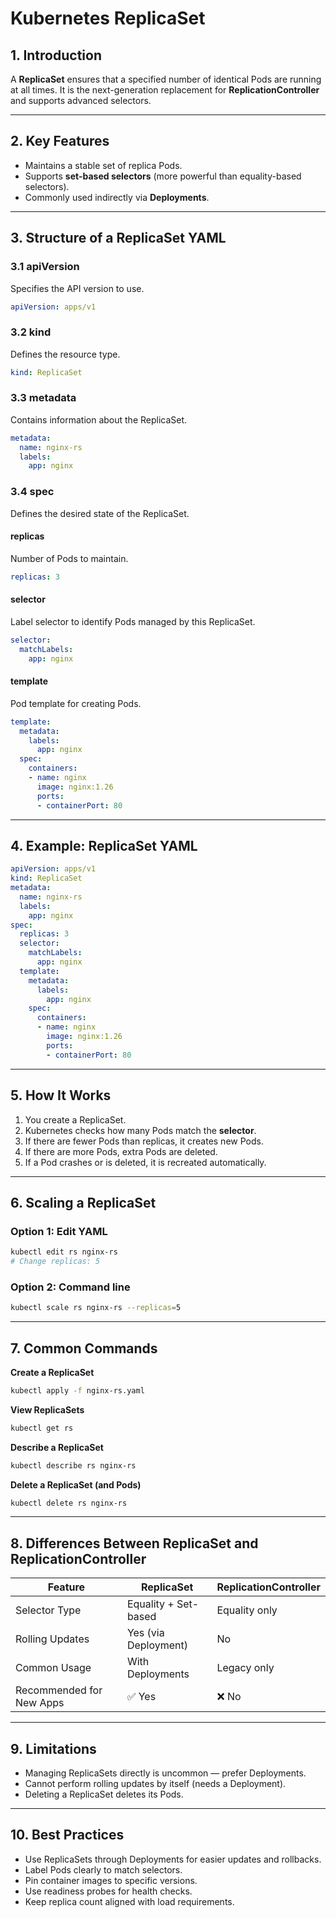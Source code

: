 
# Kubernetes ReplicaSet

## 1. Introduction
A **ReplicaSet** ensures that a specified number of identical Pods are running at all times. It is the next-generation replacement for **ReplicationController** and supports advanced selectors.

---

## 2. Key Features
- Maintains a stable set of replica Pods.
- Supports **set-based selectors** (more powerful than equality-based selectors).
- Commonly used indirectly via **Deployments**.

---

## 3. Structure of a ReplicaSet YAML

### 3.1 apiVersion
Specifies the API version to use.

```yaml
apiVersion: apps/v1
```

### 3.2 kind
Defines the resource type.

```yaml
kind: ReplicaSet
```

### 3.3 metadata
Contains information about the ReplicaSet.

```yaml
metadata:
  name: nginx-rs
  labels:
    app: nginx
```

### 3.4 spec
Defines the desired state of the ReplicaSet.

#### replicas
Number of Pods to maintain.

```yaml
replicas: 3
```

#### selector
Label selector to identify Pods managed by this ReplicaSet.

```yaml
selector:
  matchLabels:
    app: nginx
```

#### template
Pod template for creating Pods.

```yaml
template:
  metadata:
    labels:
      app: nginx
  spec:
    containers:
    - name: nginx
      image: nginx:1.26
      ports:
      - containerPort: 80
```

---

## 4. Example: ReplicaSet YAML

```yaml
apiVersion: apps/v1
kind: ReplicaSet
metadata:
  name: nginx-rs
  labels:
    app: nginx
spec:
  replicas: 3
  selector:
    matchLabels:
      app: nginx
  template:
    metadata:
      labels:
        app: nginx
    spec:
      containers:
      - name: nginx
        image: nginx:1.26
        ports:
        - containerPort: 80
```

---

## 5. How It Works
1. You create a ReplicaSet.
2. Kubernetes checks how many Pods match the **selector**.
3. If there are fewer Pods than replicas, it creates new Pods.
4. If there are more Pods, extra Pods are deleted.
5. If a Pod crashes or is deleted, it is recreated automatically.

---

## 6. Scaling a ReplicaSet

### Option 1: Edit YAML
```bash
kubectl edit rs nginx-rs
# Change replicas: 5
```

### Option 2: Command line
```bash
kubectl scale rs nginx-rs --replicas=5
```

---

## 7. Common Commands

**Create a ReplicaSet**
```bash
kubectl apply -f nginx-rs.yaml
```

**View ReplicaSets**
```bash
kubectl get rs
```

**Describe a ReplicaSet**
```bash
kubectl describe rs nginx-rs
```

**Delete a ReplicaSet (and Pods)**
```bash
kubectl delete rs nginx-rs
```

---

## 8. Differences Between ReplicaSet and ReplicationController

| Feature                 | ReplicaSet | ReplicationController |
|-------------------------|------------|-----------------------|
| Selector Type           | Equality + Set-based | Equality only |
| Rolling Updates         | Yes (via Deployment) | No |
| Common Usage            | With Deployments | Legacy only |
| Recommended for New Apps| ✅ Yes | ❌ No |

---

## 9. Limitations
- Managing ReplicaSets directly is uncommon — prefer Deployments.
- Cannot perform rolling updates by itself (needs a Deployment).
- Deleting a ReplicaSet deletes its Pods.

---

## 10. Best Practices
- Use ReplicaSets through Deployments for easier updates and rollbacks.
- Label Pods clearly to match selectors.
- Pin container images to specific versions.
- Use readiness probes for health checks.
- Keep replica count aligned with load requirements.

